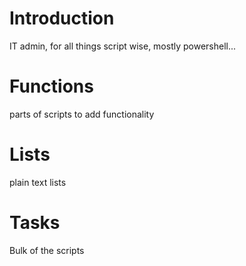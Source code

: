 # Introduction
IT admin, for all things script wise, mostly powershell...

# Functions
parts of scripts to add functionality

# Lists
plain text lists

# Tasks
Bulk of the scripts
